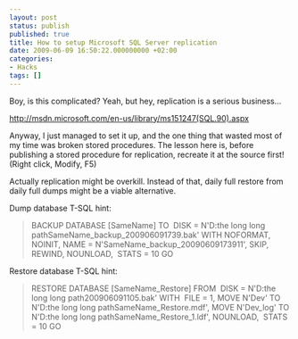 ```yaml
---
layout: post
status: publish
published: true
title: How to setup Microsoft SQL Server replication
date: 2009-06-09 16:50:22.000000000 +02:00
categories:
- Hacks
tags: []
---
```

Boy, is this complicated? Yeah, but hey, replication is a serious business...

<a title="Configuring and Maintaining Replication" href="http://msdn.microsoft.com/en-us/library/ms151247(SQL.90).aspx">http://msdn.microsoft.com/en-us/library/ms151247(SQL.90).aspx</a>

Anyway, I just managed to set it up, and the one thing that wasted most of my time was broken stored procedures. The lesson here is, before publishing a stored procedure for replication, recreate it at the source first! (Right click, Modify, F5)

Actually replication might be overkill. Instead of that, daily full restore from daily full dumps might be a viable alternative.

Dump database T-SQL hint:
<blockquote>BACKUP DATABASE [SameName]
TO  DISK = N'D:the long long pathSameName_backup_200906091739.bak'
WITH NOFORMAT, NOINIT,
NAME = N'SameName_backup_20090609173911',
SKIP, REWIND, NOUNLOAD,  STATS = 10
GO</blockquote>
Restore database T-SQL hint:
<blockquote>RESTORE DATABASE [SameName_Restore]
FROM  DISK = N'D:the long long path200906091105.bak'
WITH  FILE = 1,
MOVE N'Dev'
TO N'D:the long long pathSameName_Restore.mdf',
MOVE N'Dev_log'
TO N'D:the long long pathSameName_Restore_1.ldf',
NOUNLOAD,  STATS = 10
GO</blockquote>
